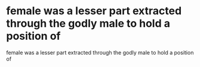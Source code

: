 # female was a lesser part extracted through the godly male to hold a position of

female was a lesser part extracted through the godly male to hold a position of